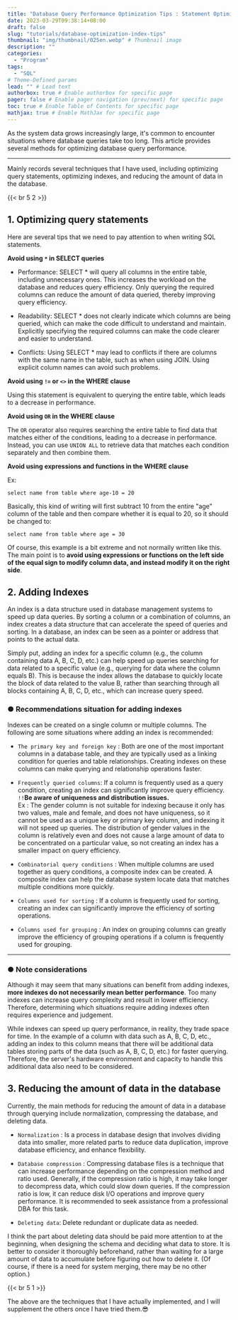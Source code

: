 ```yaml
---
title: "Database Query Performance Optimization Tips : Statement Optimization, Adding Indexes"
date: 2023-03-29T09:38:14+08:00
draft: false
slug: "tutorials/database-optimization-index-tips"
thumbnail: "img/thumbnail/025en.webp" # Thumbnail image
description: ""
categories:
  - "Program"
tags:
  - "SQL"
# Theme-Defined params
lead: "" # Lead text
authorbox: true # Enable authorbox for specific page
pager: false # Enable pager navigation (prev/next) for specific page
toc: true # Enable Table of Contents for specific page
mathjax: true # Enable MathJax for specific page
---
```

As the system data grows increasingly large, it's common to encounter situations where database queries take too long. This article provides several methods for optimizing database query performance.

<!--more-->
---
Mainly records several techniques that I have used, including optimizing query statements, optimizing indexes, and reducing the amount of data in the database.

{{< br 5 2 >}}

## 1. Optimizing query statements
Here are several tips that we need to pay attention to when writing SQL statements.

**Avoid using `*` in SELECT queries**  

* Performance: SELECT * will query all columns in the entire table, including unnecessary ones. This increases the workload on the database and reduces query efficiency. Only querying the required columns can reduce the amount of data queried, thereby improving query efficiency.  

* Readability: SELECT * does not clearly indicate which columns are being queried, which can make the code difficult to understand and maintain. Explicitly specifying the required columns can make the code clearer and easier to understand.  

* Conflicts: Using SELECT * may lead to conflicts if there are columns with the same name in the table, such as when using JOIN. Using explicit column names can avoid such problems.  


**Avoid using `!=` or `<>` in the WHERE clause**   

Using this statement is equivalent to querying the entire table, which leads to a decrease in performance.  

**Avoid using `OR` in the WHERE clause**  

The `OR` operator also requires searching the entire table to find data that matches either of the conditions, leading to a decrease in performance. Instead, you can use `UNION ALL` to retrieve data that matches each condition separately and then combine them.  

**Avoid using expressions and functions in the WHERE clause**  

Ex:   
```
select name from table where age-10 = 20
``` 

Basically, this kind of writing will first subtract 10 from the entire "age" column of the table and then compare whether it is equal to 20, so it should be changed to: 

```
select name from table where age = 30
``` 

Of course, this example is a bit extreme and not normally written like this. The main point is to **avoid using expressions or functions on the left side of the equal sign to modify column data, and instead modify it on the right side**.









## 2. Adding Indexes 

An index is a data structure used in database management systems to speed up data queries. By sorting a column or a combination of columns, an index creates a data structure that can accelerate the speed of queries and sorting. In a database, an index can be seen as a pointer or address that points to the actual data.      

Simply put, adding an index for a specific column (e.g., the column containing data A, B, C, D, etc.) can help speed up queries searching for data related to a specific value (e.g., querying for data where the column equals B). This is because the index allows the database to quickly locate the block of data related to the value B, rather than searching through all blocks containing A, B, C, D, etc., which can increase query speed.  

### ● Recommendations situation for adding indexes 

Indexes can be created on a single column or multiple columns. The following are some situations where adding an index is recommended:    

* `The primary key and foreign key` : Both are one of the most important columns in a database table, and they are typically used as a linking condition for queries and table relationships. Creating indexes on these columns can make querying and relationship operations faster.

* `Frequently queried columns`: If a column is frequently used as a query condition, creating an index can significantly improve query efficiency.   
`!!`**Be aware of uniqueness and distribution issues.**  
Ex : The gender column is not suitable for indexing because it only has two values, male and female, and does not have uniqueness, so it cannot be used as a unique key or primary key column, and indexing it will not speed up queries. The distribution of gender values in the column is relatively even and does not cause a large amount of data to be concentrated on a particular value, so not creating an index has a smaller impact on query efficiency.  

* `Combinatorial query conditions` : When multiple columns are used together as query conditions, a composite index can be created. A composite index can help the database system locate data that matches multiple conditions more quickly.  

*  `Columns used for sorting` : If a column is frequently used for sorting, creating an index can significantly improve the efficiency of sorting operations.  

*  `Columns used for grouping` : An index on grouping columns can greatly improve the efficiency of grouping operations if a column is frequently used for grouping.  
---
### ● Note considerations

Although it may seem that many situations can benefit from adding indexes, **more indexes do not necessarily mean better performance**. Too many indexes can increase query complexity and result in lower efficiency. Therefore, determining which situations require adding indexes often requires experience and judgement.  

While indexes can speed up query performance, in reality, they trade space for time. In the example of a column with data such as A, B, C, D, etc., adding an index to this column means that there will be additional data tables storing parts of the data (such as A, B, C, D, etc.) for faster querying. Therefore, the server's hardware environment and capacity to handle this additional data also need to be considered.   

## 3. Reducing the amount of data in the database   

Currently, the main methods for reducing the amount of data in a database through querying include normalization, compressing the database, and deleting data.   

* `Normalization` : Is a process in database design that involves dividing data into smaller, more related parts to reduce data duplication, improve database efficiency, and enhance flexibility.

* `Database compression` : Compressing database files is a technique that can increase performance depending on the compression method and ratio used. Generally, if the compression ratio is high, it may take longer to decompress data, which could slow down queries. If the compression ratio is low, it can reduce disk I/O operations and improve query performance. It is recommended to seek assistance from a professional DBA for this task.

* `Deleting data`: Delete redundant or duplicate data as needed.   

I think the part about deleting data should be paid more attention to at the beginning, when designing the schema and deciding what data to store. It is better to consider it thoroughly beforehand, rather than waiting for a large amount of data to accumulate before figuring out how to delete it. (Of course, if there is a need for system merging, there may be no other option.)  

{{< br 5 1 >}}

The above are the techniques that I have actually implemented, and I will supplement the others once I have tried them.😎


